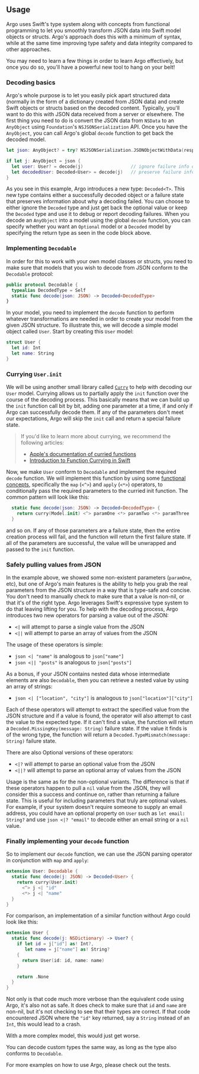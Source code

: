 ## Usage

Argo uses Swift's type system along with concepts from functional programming to
let you smoothly transform JSON data into Swift model objects or structs. Argo's
approach does this with a minimum of syntax, while at the same time improving
type safety and data integrity compared to other approaches.

You may need to learn a few things in order to learn Argo effectively, but once
you do so, you'll have a powerful new tool to hang on your belt!

### Decoding basics

Argo's whole purpose is to let you easily pick apart structured data (normally
in the form of a dictionary created from JSON data) and create Swift objects or
structs based on the decoded content. Typically, you'll want to do this with
JSON data received from a server or elsewhere. The first thing you need to do is
convert the JSON data from `NSData` to an `AnyObject` using `Foundation`'s
`NSJSONSerialization` API.  Once you have the `AnyObject`, you can call Argo's
global `decode` function to get back the decoded model.

```swift
let json: AnyObject? = try? NSJSONSerialization.JSONObjectWithData(responseData, options: [])

if let j: AnyObject = json {
  let user: User? = decode(j)                  // ignore failure info or
  let decodedUser: Decoded<User> = decode(j)   // preserve failure info
}
```

As you see in this example, Argo introduces a new type: `Decoded<T>`.  This new
type contains either a successfully decoded object or a failure state that
preserves information about why a decoding failed. You can choose to either
ignore the `Decoded` type and just get back the optional value or keep the
`Decoded` type and use it to debug or report decoding failures.  When you decode
an `AnyObject` into a model using the global `decode` function, you can specify
whether you want an `Optional` model or a `Decoded` model by specifying the
return type as seen in the code block above.

### Implementing `Decodable`

In order for this to work with your own model classes or structs, you need to make
sure that models that you wish to decode from JSON conform to the `Decodable`
protocol:

```swift
public protocol Decodable {
  typealias DecodedType = Self
  static func decode(json: JSON) -> Decoded<DecodedType>
}
```

In your model, you need to implement the `decode` function to perform whatever
transformations are needed in order to create your model from the given JSON
structure.  To illustrate this, we will decode a simple model object called
`User`. Start by creating this `User` model:

```swift
struct User {
  let id: Int
  let name: String
}
```

### Currying `User.init`

We will be using another small library called [`Curry`] to help with decoding
our `User` model. Currying allows us to partially apply the `init` function over
the course of the decoding process. This basically means that we can build up
the `init` function call bit by bit, adding one parameter at a time, if and only
if Argo can successfully decode them. If any of the parameters don't meet our
expectations, Argo will skip the `init` call and return a special failure state. 

[`Curry`]: https://github.com/thoughtbot/Curry

> If you'd like to learn more about currying, we recommend the following articles:
> 
> 
> - [Apple's documentation of curried functions](https://developer.apple.com/library/ios/documentation/Swift/Conceptual/Swift_Programming_Language/Declarations.html#//apple_ref/doc/uid/TP40014097-CH34-XID_615)
> - [Introduction to Function Currying in Swift](http://robots.thoughtbot.com/introduction-to-function-currying-in-swift)

Now, we make `User` conform to `Decodable` and implement the required `decode`
function. We will implement this function by using some [functional
concepts](functional_concepts),
specifically the `map` (`<^>`) and `apply` (`<*>`) operators, to conditionally
pass the required parameters to the curried init function. The common pattern
will look like this:

[functional_concepts]: https://github.com/thoughtbot/Argo/blob/master/Documentation/Functional-Concepts.md

```swift
  static func decode(json: JSON) -> Decoded<DecodedType> {
    return curry(Model.init) <^> paramOne <*> paramTwo <*> paramThree
  }
```

and so on. If any of those parameters are a failure state, then the entire
creation process will fail, and the function will return the first failure
state. If all of the parameters are successful, the value will be unwrapped and
passed to the `init` function.

### Safely pulling values from JSON

In the example above, we showed some non-existent parameters (`paramOne`, etc), but
one of Argo's main features is the ability to help you grab the real parameters
from the JSON structure in a way that is type-safe and concise. You don't need
to manually check to make sure that a value is non-nil, or that it's of the
right type. Argo leverages Swift's expressive type system to do that leaving
lifting for you. To help with the decoding process, Argo introduces two new
operators for parsing a value out of the JSON:

- `<|` will attempt to parse a single value from the JSON
- `<||` will attempt to parse an array of values from the JSON

The usage of these operators is simple:

- `json <| "name"` is analogous to `json["name"]`
- `json <|| "posts"` is analogous to `json["posts"]`

As a bonus, if your JSON contains nested data whose intermediate elements are
also `Decodable`, then you can retrieve a nested value by using an array of
strings:

- `json <| ["location", "city"]` is analogous to `json["location"]["city"]`

Each of these operators will attempt to extract the specified value from the
JSON structure and if a value is found, the operator will also attempt to cast
the value to the expected type. If it can't find a value, the function will
return a `Decoded.MissingKey(message: String)` failure state. If the value it
finds is of the wrong type, the function will return a
`Decoded.TypeMismatch(message: String)` failure state.

There are also Optional versions of these operators:

- `<|?` will attempt to parse an optional value from the JSON
- `<||?` will attempt to parse an optional array of values from the JSON

Usage is the same as for the non-optional variants. The difference is that if
these operators happen to pull a `nil` value from the JSON, they will consider
this a success and continue on, rather than returning a failure state.  This is
useful for including parameters that truly are optional values. For example, if
your system doesn't require someone to supply an email address, you could have
an optional property on `User` such as `let email: String?` and use `json <|?
"email"` to decode either an email string or a `nil` value.

### Finally implementing your `decode` function

So to implement our `decode` function, we can use the JSON parsing operator in
conjunction with `map` and `apply`:

```swift
extension User: Decodable {
  static func decode(j: JSON) -> Decoded<User> {
    return curry(User.init)
      <^> j <| "id"
      <*> j <| "name"
  }
}
```

For comparison, an implementation of a similar function without Argo could look
like this:

```swift
extension User {
  static func decode(j: NSDictionary) -> User? {
    if let id = j["id"] as! Int?,
       let name = j["name"] as! String?
    {
      return User(id: id, name: name)
    }

    return .None
  }
}
```

Not only is that code much more verbose than the equivalent code using Argo,
it's also not as safe. It does check to make sure that `id` and `name` are
non-nil, but it's not checking to see that their types are correct. If that code
encountered JSON where the `"id"` key returned, say a `String` instead of an
`Int`, this would lead to a crash.

With a more complex model, this would just get worse.

You can decode custom types the same way, as long as the type also conforms to
`Decodable`.

For more examples on how to use Argo, please check out the tests.

